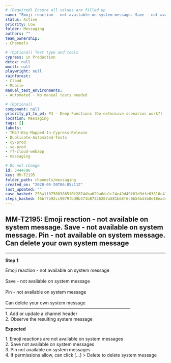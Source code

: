 ```yaml
---
# (Required) Ensure all values are filled up
name: "Emoji reaction - not available on system message. Save - not available on system message. Pin - not available on system message. Can delete your own system message"
status: Active
priority: Low
folder: Messaging
authors: ""
team_ownership: 
- Channels

# (Optional) Test type and tools
cypress: in Production
detox: null
mmctl: null
playwright: null
rainforest: 
- Cloud
- Mobile
manual_test_environments: 
- Automated - No manual tests needed

# (Optional)
component: null
priority_p1_to_p4: P3 - Deep Functions (Do extensive scenarios work?)
location: Messaging
tags: []
labels: 
- TM4J-Key-Mapped-In-Cypress-Release
- Duplicate-Automated-Tests
- cy-prod
- se-prod
- rf-cloud-webapp
- messaging

# Do not change
id: 5444796
key: MM-T2195
folder_path: channels/messaging
created_on: "2020-05-20T06:05:11Z"
last_updated: ""
case_hashed: 253a11075083865f0f2874dba629a6da1c24e49d49f61d9dfe63816c41704d865d51f5a238003f8ac9782f1210c0435b
steps_hashed: f6bf7b92cc9079fbd9b471b87226207a581b68f6c0b54bd3b8e18ead46d5a2cf9fd7bb49d8dcf8a6f9ca6d1810513d13
---
```


## MM-T2195: Emoji reaction - not available on system message. Save - not available on system message. Pin - not available on system message. Can delete your own system message

---

**Step 1**

Emoji reaction - not available on system message\
\
Save - not available on system message\
\
Pin - not available on system message\
\
Can delete your own system message\
————————————————————————————\
1\. Add or update a channel header\
2\. Observe the resulting system message

**Expected**

1\. Emoji reactions are not available on system messages\
2\. Save not available on system messages\
3\. Pin not available on system messages\
4\. If permissions allow, can click \[...] > Delete to delete system message
